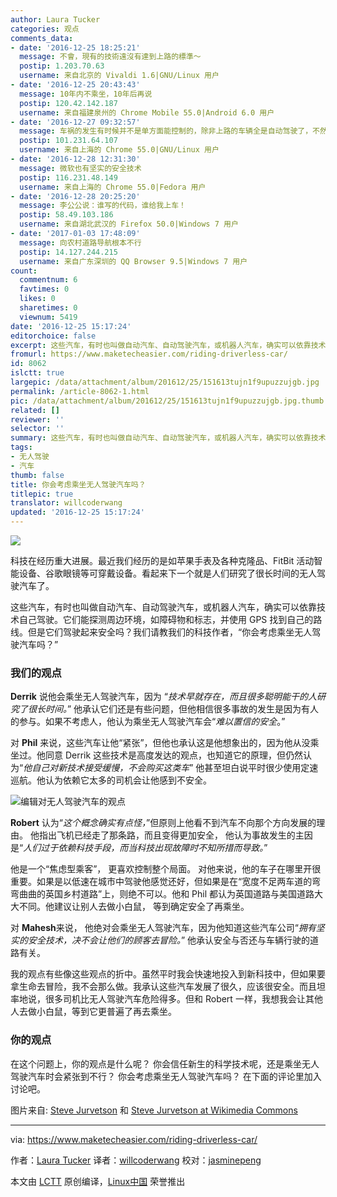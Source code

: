 ```yaml
---
author: Laura Tucker
categories: 观点
comments_data:
- date: '2016-12-25 18:25:21'
  message: 不會，現有的技術遠沒有達到上路的標準～
  postip: 1.203.70.63
  username: 来自北京的 Vivaldi 1.6|GNU/Linux 用户
- date: '2016-12-25 20:43:43'
  message: 10年内不乘坐，10年后再说
  postip: 120.42.142.187
  username: 来自福建泉州的 Chrome Mobile 55.0|Android 6.0 用户
- date: '2016-12-27 09:32:57'
  message: 车祸的发生有时候并不是单方面能控制的，除非上路的车辆全是自动驾驶了，不然根本做不到完全自动驾驶。
  postip: 101.231.64.107
  username: 来自上海的 Chrome 55.0|GNU/Linux 用户
- date: '2016-12-28 12:31:30'
  message: 微软也有坚实的安全技术
  postip: 116.231.48.149
  username: 来自上海的 Chrome 55.0|Fedora 用户
- date: '2016-12-28 20:25:20'
  message: 李公公说：谁写的代码，谁给我上车！
  postip: 58.49.103.186
  username: 来自湖北武汉的 Firefox 50.0|Windows 7 用户
- date: '2017-01-03 17:48:09'
  message: 向农村道路导航根本不行
  postip: 14.127.244.215
  username: 来自广东深圳的 QQ Browser 9.5|Windows 7 用户
count:
  commentnum: 6
  favtimes: 0
  likes: 0
  sharetimes: 0
  viewnum: 5419
date: '2016-12-25 15:17:24'
editorchoice: false
excerpt: 这些汽车，有时也叫做自动汽车、自动驾驶汽车，或机器人汽车，确实可以依靠技术自己驾驶。它们能探测周边环境，如障碍物和标志，并使用 GPS 找到自己的路线。但是它们驾驶起来安全吗？
fromurl: https://www.maketecheasier.com/riding-driverless-car/
id: 8062
islctt: true
largepic: /data/attachment/album/201612/25/151613tujn1f9upuzzujgb.jpg
permalink: /article-8062-1.html
pic: /data/attachment/album/201612/25/151613tujn1f9upuzzujgb.jpg.thumb.jpg
related: []
reviewer: ''
selector: ''
summary: 这些汽车，有时也叫做自动汽车、自动驾驶汽车，或机器人汽车，确实可以依靠技术自己驾驶。它们能探测周边环境，如障碍物和标志，并使用 GPS 找到自己的路线。但是它们驾驶起来安全吗？
tags:
- 无人驾驶
- 汽车
thumb: false
title: 你会考虑乘坐无人驾驶汽车吗？
titlepic: true
translator: willcoderwang
updated: '2016-12-25 15:17:24'
---
```


![](/data/attachment/album/201612/25/151613tujn1f9upuzzujgb.jpg)


科技在经历重大进展。最近我们经历的是如苹果手表及各种克隆品、FitBit 活动智能设备、谷歌眼镜等可穿戴设备。看起来下一个就是人们研究了很长时间的无人驾驶汽车了。


这些汽车，有时也叫做自动汽车、自动驾驶汽车，或机器人汽车，确实可以依靠技术自己驾驶。它们能探测周边环境，如障碍物和标志，并使用 GPS 找到自己的路线。但是它们驾驶起来安全吗？我们请教我们的科技作者，“你会考虑乘坐无人驾驶汽车吗？”


### 我们的观点


**Derrik** 说他会乘坐无人驾驶汽车，因为 “*技术早就存在，而且很多聪明能干的人研究了很长时间。*” 他承认它们还是有些问题，但他相信很多事故的发生是因为有人的参与。如果不考虑人，他认为乘坐无人驾驶汽车会“*难以置信的安全*。”


对 **Phil** 来说，这些汽车让他“紧张”，但他也承认这是他想象出的，因为他从没乘坐过。他同意 Derrik 这些技术是高度发达的观点，也知道它的原理，但仍然认为“*他自己对新技术接受缓慢，不会购买这类车*” 他甚至坦白说平时很少使用定速巡航。他认为依赖它太多的司机会让他感到不安全。


![编辑对无人驾驶汽车的观点](/data/attachment/album/201612/25/151635ulalzp7iwgao9jme.jpg)


**Robert** 认为“*这个概念确实有点怪，*”但原则上他看不到汽车不向那个方向发展的理由。 他指出飞机已经走了那条路，而且变得更加安全， 他认为事故发生的主因是“*人们过于依赖科技手段，而当科技出现故障时不知所措而导致。*”


他是一个“焦虑型乘客”， 更喜欢控制整个局面。 对他来说，他的车子在哪里开很重要。如果是以低速在城市中驾驶他感觉还好，但如果是在“宽度不足两车道的弯弯曲曲的英国乡村道路”上，则绝不可以。他和 Phil 都认为英国道路与美国道路大大不同。他建议让别人去做小白鼠， 等到确定安全了再乘坐。


对 **Mahesh**来说， 他绝对会乘坐无人驾驶汽车，因为他知道这些汽车公司“*拥有坚实的安全技术，决不会让他们的顾客去冒险。*” 他承认安全与否还与车辆行驶的道路有关。


我的观点有些像这些观点的折中。虽然平时我会快速地投入到新科技中，但如果要拿生命去冒险，我不会那么做。我承认这些汽车发展了很久，应该很安全。而且坦率地说，很多司机比无人驾驶汽车危险得多。但和 Robert 一样，我想我会让其他人去做小白鼠，等到它更普遍了再去乘坐。


### 你的观点


在这个问题上，你的观点是什么呢？ 你会信任新生的科学技术呢，还是乘坐无人驾驶汽车时会紧张到不行？ 你会考虑乘坐无人驾驶汽车吗？ 在下面的评论里加入讨论吧。


图片来自: [Steve Jurvetson](https://commons.m.wikimedia.org/wiki/File:Jurvetson_Google_driverless_car_trimmed.jpg) 和 [Steve Jurvetson at Wikimedia Commons](https://commons.m.wikimedia.org/wiki/File:Inside_the_Google_RoboCar_today_with_PlanetLabs.jpg)




---


via: <https://www.maketecheasier.com/riding-driverless-car/>


作者：[Laura Tucker](https://www.maketecheasier.com/author/lauratucker/) 译者：[willcoderwang](https://github.com/willcoderwang) 校对：[jasminepeng](https://github.com/jasminepeng)


本文由 [LCTT](https://github.com/LCTT/TranslateProject) 原创编译，[Linux中国](https://linux.cn/) 荣誉推出